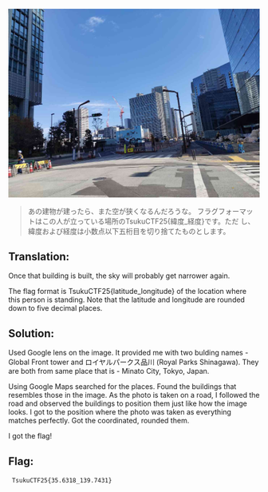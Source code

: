 <p align="center">
  <img src="buildings.jpg" alt="Alt text" width="1000"/>
</p>



>あの建物が建ったら、また空が狭くなるんだろうな。
>フラグフォーマットはこの人が立っている場所のTsukuCTF25{緯度_経度}です。ただ
>し、緯度および経度は小数点以下五桁目を切り捨てたものとします。


## Translation:
Once that building is built, the sky will probably get narrower again.

The flag format is TsukuCTF25{latitude_longitude} of the location where this person is standing. Note that the latitude and longitude are rounded down to five decimal places.

## Solution:

Used Google lens on the image. It provided me with two bulding names - Global Front tower and ロイヤルパークス品川 (Royal Parks Shinagawa). They are both from same place that is - Minato City, Tokyo, Japan.

Using Google Maps searched for the places. Found the buildings that resembles those in the image. As the photo is taken on a road, I followed the road and observed the buildings to position them just like how the image looks. I got to the position where the photo was taken as everything matches perfectly. Got the coordinated, rounded them.

I got the flag!
## Flag:
```
 TsukuCTF25{35.6318_139.7431}
```
